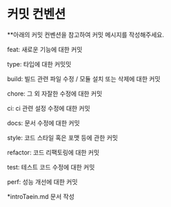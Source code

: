 # 커밋 컨벤션

**아래의 커밋 컨벤션을 참고하여 커밋 메시지를 작성해주세요.

feat: 새로운 기능에 대한 커밋

type: 타입에 대한 커밋밋

build:    빌드 관련 파일 수정 / 모듈 설치 또는 삭제에 대한 커밋

chore:    그 외 자잘한 수정에 대한 커밋

ci:    ci 관련 설정 수정에 대한 커밋

docs:    문서 수정에 대한 커밋

style:    코드 스타일 혹은 포맷 등에 관한 커밋

refactor:    코드 리팩토링에 대한 커밋

test:    테스트 코드 수정에 대한 커밋

perf:    성능 개선에 대한 커밋

*introTaein.md 문서 작성